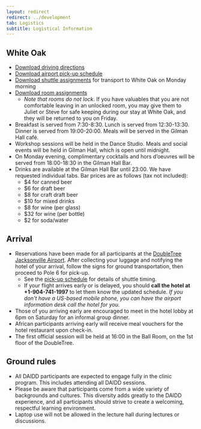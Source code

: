 ```yaml
---
layout: redirect
redirect: ../development
tab: Logistics
subtitle: Logistical Information
---
```


## White Oak
- [Download driving directions](./drivingDirections)
- [Download airport pick-up schedule](./pickupSchedule)
- [Download shuttle assignments](./shuttleAssignments) for transport to White Oak on Monday morning
- [Download room assignments](./roomAssignments)
    - _Note that rooms do not lock_. If you have valuables that you are not comfortable leaving in an unlocked room, you may give them to Juliet or Steve for safe keeping during our stay at White Oak, and they will be returned to you on Friday.
- Breakfast is served from 7:30-8:30. Lunch is served from 12:30-13:30. Dinner is served from 19:00-20:00. Meals will be served in the Gilman Hall café.
- Workshop sessions will be held in the Dance Studio. Meals and social events will be held in Gilman Hall, which is open until midnight.
- On Monday evening, complimentary cocktails and hors d’oeuvres will be served from 18:00-18:30 in the Gilman Hall Bar.
- Drinks are available at the Gilman Hall Bar until 23:00. We have requested individual tabs. Bar prices are as follows (tax not included):
    - \$4 for canned beer
    - \$6 for draft beer
    - \$8 for craft draft beer
    - \$10 for mixed drinks
    - \$8 for wine (per glass)
    - \$32 for wine (per bottle)
    - \$2 for soda/water

## Arrival

- Reservations have been made for all participants at the [DoubleTree Jacksonville Airport](http://doubletree3.hilton.com/en/hotels/florida/doubletree-by-hilton-hotel-jacksonville-airport-JAXARDT/index.html). After collecting your luggage and notifying the hotel of your arrival, follow the signs for ground transportation, then proceed to Pole 6 for pick-up.
    - See the [pick-up schedule](./pickupSchedule) for details of shuttle timing.
    - If your flight arrives early or is delayed, you should **call the hotel at +1-904-741-1997** to let them know the updated schedule. _If you don't have a US-based mobile phone, you can have the airport information desk call the hotel for you._
- Those of you arriving early are encouraged to meet in the hotel lobby at 6pm on Saturday for an informal group dinner.
- African participants arriving early will receive meal vouchers for the hotel restaurant upon check-in.
- The first official session will be held at 16:00 in the Ball Room, on the 1st floor of the DoubleTree.

## Ground rules

- All DAIDD participants are expected to engage fully in the clinic program. This includes attending all DAIDD sessions.
- Please be aware that participants come from a wide variety of backgrounds and cultures. This diversity adds greatly to the DAIDD experience, and all participants should strive to create a welcoming, respectful learning environment.
- Laptop use will not be allowed in the lecture hall during lectures or discussions.
